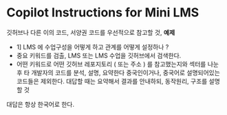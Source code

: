 # Copilot Instructions for Mini LMS

깃허브나 다른 이의 코드, 서양권 코드를 우선적으로 참고할 것, 
**예제**
 - 1] LMS 에 수업구성을 어떻게 하고 관계를 어떻게 설정하나 ? 
 - 중요 키워드를 검출, LMS 또는 LMS 수업을 깃허브에서 검색한다.
 - 어떤 키워드로 어떤 깃허브 레포지토리 ( 또는 주소 ) 를 참고했는지와 섹터를 나눈 후 타 개발자의 코드를 분석, 설명, 요약한다
중국인이거나, 중국어로 설명되어있는 코드들은 제외한다.
대답할 때는 요약해서 결과를 안내하되, 동작원리, 구조를 설명할 것


대답은 항상 한국어로 한다.